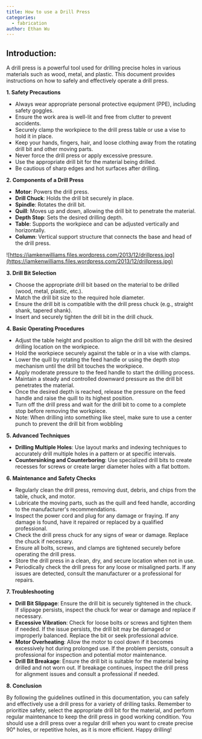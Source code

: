 ```yaml
---
title: How to use a Drill Press
categories: 
  - fabrication
author: Ethan Wu
---
```

## Introduction:

A drill press is a powerful tool used for drilling precise holes in various materials such as wood, metal, and plastic. This document provides instructions on how to safely and effectively operate a drill press.


**1. Safety Precautions**

- Always wear appropriate personal protective equipment (PPE), including safety goggles.
- Ensure the work area is well-lit and free from clutter to prevent accidents.
- Securely clamp the workpiece to the drill press table or use a vise to hold it in place.
- Keep your hands, fingers, hair, and loose clothing away from the rotating drill bit and other moving parts.
- Never force the drill press or apply excessive pressure.
- Use the appropriate drill bit for the material being drilled.
- Be cautious of sharp edges and hot surfaces after drilling.


**2. Components of a Drill Press**

- **Motor**: Powers the drill press.
- **Drill Chuck**: Holds the drill bit securely in place.
- **Spindle**: Rotates the drill bit.
- **Quill**: Moves up and down, allowing the drill bit to penetrate the material.
- **Depth Stop**: Sets the desired drilling depth.
- **Table**: Supports the workpiece and can be adjusted vertically and horizontally.
- **Column**: Vertical support structure that connects the base and head of the drill press.

![https://iamkenwilliams.files.wordpress.com/2013/12/drillpress.jpg](https://iamkenwilliams.files.wordpress.com/2013/12/drillpress.jpg)

**3. Drill Bit Selection**

- Choose the appropriate drill bit based on the material to be drilled (wood, metal, plastic, etc.).
- Match the drill bit size to the required hole diameter.
- Ensure the drill bit is compatible with the drill press chuck (e.g., straight shank, tapered shank).
- Insert and securely tighten the drill bit in the drill chuck.


**4. Basic Operating Procedures**

- Adjust the table height and position to align the drill bit with the desired drilling location on the workpiece.
- Hold the workpiece securely against the table or in a vise with clamps.
- Lower the quill by rotating the feed handle or using the depth stop mechanism until the drill bit touches the workpiece.
- Apply moderate pressure to the feed handle to start the drilling process.
- Maintain a steady and controlled downward pressure as the drill bit penetrates the material.
- Once the desired depth is reached, release the pressure on the feed handle and raise the quill to its highest position.
- Turn off the drill press and wait for the drill bit to come to a complete stop before removing the workpiece.
- Note: When drilling into something like steel, make sure to use a center punch to prevent the drill bit from wobbling


**5. Advanced Techniques**

- **Drilling Multiple Holes**: Use layout marks and indexing techniques to accurately drill multiple holes in a pattern or at specific intervals.
- **Countersinking and Counterboring**: Use specialized drill bits to create recesses for screws or create larger diameter holes with a flat bottom.


**6. Maintenance and Safety Checks**

- Regularly clean the drill press, removing dust, debris, and chips from the table, chuck, and motor.
- Lubricate the moving parts, such as the quill and feed handle, according to the manufacturer's recommendations.
- Inspect the power cord and plug for any damage or fraying. If any damage is found, have it repaired or replaced by a qualified professional.
- Check the drill press chuck for any signs of wear or damage. Replace the chuck if necessary.
- Ensure all bolts, screws, and clamps are tightened securely before operating the drill press.
- Store the drill press in a clean, dry, and secure location when not in use.
- Periodically check the drill press for any loose or misaligned parts. If any issues are detected, consult the manufacturer or a professional for repairs.


**7. Troubleshooting**

- **Drill Bit Slippage**: Ensure the drill bit is securely tightened in the chuck. If slippage persists, inspect the chuck for wear or damage and replace if necessary.
- **Excessive Vibration**: Check for loose bolts or screws and tighten them if needed. If the issue persists, the drill bit may be damaged or improperly balanced. Replace the bit or seek professional advice.
- **Motor Overheating**: Allow the motor to cool down if it becomes excessively hot during prolonged use. If the problem persists, consult a professional for inspection and potential motor maintenance.
- **Drill Bit Breakage**: Ensure the drill bit is suitable for the material being drilled and not worn out. If breakage continues, inspect the drill press for alignment issues and consult a professional if needed.


**8. Conclusion**

By following the guidelines outlined in this documentation, you can safely and effectively use a drill press for a variety of drilling tasks. Remember to prioritize safety, select the appropriate drill bit for the material, and perform regular maintenance to keep the drill press in good working condition. You should use a drill press over a regular drill when you want to create precise 90° holes, or repetitive holes, as it is more efficient. Happy drilling!
